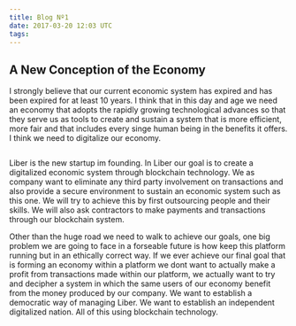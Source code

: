 ```yaml
---
title: Blog Nº1
date: 2017-03-20 12:03 UTC
tags:
---
```


<h2><b>A New Conception of the Economy</b></h2>

<p>I strongly believe that our current economic system has expired and has been expired for at least 10 years. I think that in this day and age we need an economy that adopts the rapidly growing technological advances so that they serve us as tools to create and sustain a system that is more efficient, more fair and that includes every singe human being in the benefits it offers. I think we need to digitalize our economy.</p>

<img src="/images/Liberlogo2.png" alt="" id="liberlogo-blog1">
<p>Liber is the new startup im founding. In Liber our goal is to create a digitalized economic system through blockchain technology. We as company want to eliminate any third party involvement on transactions and also provide a secure environment to sustain an economic system such as this one.
We will try to achieve this by first outsourcing people and their skills. We will also ask contractors to make payments and transactions through our blockchain system. </p>

<p>Other than the huge road we need to walk to achieve our goals, one big problem we are going to face in a forseable future is how keep this platform running but in an ethically correct way. If we ever achieve our final goal that is forming an economy within a platform we dont want to actually make a profit from transactions made within our platform, we actually want to try and decipher a system in which the same users of our economy benefit from the money produced by our company. We want to establish a democratic way of managing Liber. We want to establish an independent digitalized nation. All of this using blockchain technology.</p>
